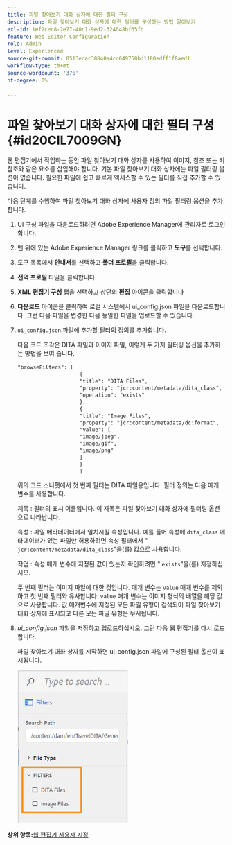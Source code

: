 ```yaml
---
title: 파일 찾아보기 대화 상자에 대한 필터 구성
description: 파일 찾아보기 대화 상자에 대한 필터를 구성하는 방법 알아보기
exl-id: 1ef2cec8-2e77-40c1-9ed2-324048bf65fb
feature: Web Editor Configuration
role: Admin
level: Experienced
source-git-commit: 0513ecac38840a4cc649758bd1180edff1f8aed1
workflow-type: tm+mt
source-wordcount: '376'
ht-degree: 0%

---
```


# 파일 찾아보기 대화 상자에 대한 필터 구성 {#id20CIL7009GN}

웹 편집기에서 작업하는 동안 파일 찾아보기 대화 상자를 사용하여 이미지, 참조 또는 키 참조와 같은 요소를 삽입해야 합니다. 기본 파일 찾아보기 대화 상자에는 파일 필터링 옵션이 없습니다. 필요한 파일에 쉽고 빠르게 액세스할 수 있는 필터를 직접 추가할 수 있습니다.

다음 단계를 수행하여 파일 찾아보기 대화 상자에 사용자 정의 파일 필터링 옵션을 추가합니다.

1. UI 구성 파일을 다운로드하려면 Adobe Experience Manager에 관리자로 로그인합니다.

1. 맨 위에 있는 Adobe Experience Manager 링크를 클릭하고 **도구**&#x200B;를 선택합니다.
1. 도구 목록에서 **안내서**&#x200B;를 선택하고 **폴더 프로필**&#x200B;을 클릭합니다.
1. **전역 프로필** 타일을 클릭합니다.
1. **XML 편집기 구성** 탭을 선택하고 상단의 **편집** 아이콘을 클릭합니다
1. **다운로드** 아이콘을 클릭하여 로컬 시스템에서 ui\_config.json 파일을 다운로드합니다. 그런 다음 파일을 변경한 다음 동일한 파일을 업로드할 수 있습니다.
1. `ui_config.json` 파일에 추가할 필터의 정의를 추가합니다.

   다음 코드 조각은 DITA 파일과 이미지 파일, 이렇게 두 가지 필터링 옵션을 추가하는 방법을 보여 줍니다.

   ```
   "browseFilters": [
                       {
                       "title": "DITA Files",
                       "property": "jcr:content/metadata/dita_class",
                       "operation": "exists"
                       },
                       {
                       "title": "Image Files",
                       "property": "jcr:content/metadata/dc:format",
                       "value": [
                       "image/jpeg",
                       "image/gif",
                       "image/png"
                       ]
                       }
                       ]
   ```

   위의 코드 스니펫에서 첫 번째 필터는 DITA 파일용입니다. 필터 정의는 다음 매개 변수를 사용합니다.

   제목
:   필터의 표시 이름입니다. 이 제목은 파일 찾아보기 대화 상자에 필터링 옵션으로 나타납니다.

   속성
:   파일 메타데이터에서 일치시킬 속성입니다. 예를 들어 속성에 `dita_class` 메타데이터가 있는 파일만 허용하려면 속성 필터에서 &quot; `jcr:content/metadata/dita_class`&quot;을(를) 값으로 사용합니다.

   작업
:   속성 매개 변수에 지정된 값이 있는지 확인하려면 &quot; `exists`&quot;을(를) 지정하십시오.

   두 번째 필터는 이미지 파일에 대한 것입니다. 매개 변수는 `value` 매개 변수를 제외하고 첫 번째 필터와 유사합니다. `value` 매개 변수는 이미지 형식의 배열을 해당 값으로 사용합니다. 값 매개변수에 지정된 모든 파일 유형이 검색되어 파일 찾아보기 대화 상자에 표시되고 다른 모든 파일 유형은 무시됩니다.

1. *ui\_config.json* 파일을 저장하고 업로드하십시오. 그런 다음 웹 편집기를 다시 로드합니다.

   파일 찾아보기 대화 상자를 시작하면 ui\_config.json 파일에 구성된 필터 옵션이 표시됩니다.

   ![](assets/file-browse-custom-filters.png)


**상위 항목:**&#x200B;[&#x200B;웹 편집기 사용자 지정](conf-web-editor.md)
